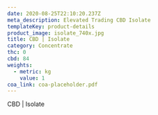 ```yaml
---
date: 2020-08-25T22:10:20.237Z
meta_description: Elevated Trading CBD Isolate
templateKey: product-details
product_image: isolate_740x.jpg
title: CBD | Isolate
category: Concentrate
thc: 0
cbd: 84
weights:
  - metric: kg
    value: 1
coa_link: coa-placeholder.pdf
---
```


CBD | Isolate
